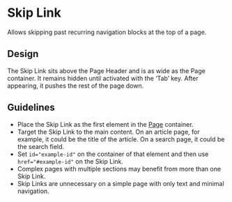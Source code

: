 <!-- @license CC0-1.0 -->

# Skip Link

Allows skipping past recurring navigation blocks at the top of a page.

## Design

The Skip Link sits above the Page Header and is as wide as the Page container.
It remains hidden until activated with the ‘Tab’ key.
After appearing, it pushes the rest of the page down.

## Guidelines

- Place the Skip Link as the first element in the [Page](/docs/components-containers-page--docs) container.
- Target the Skip Link to the main content.
  On an article page, for example, it could be the title of the article.
  On a search page, it could be the search field.
- Set `id="example-id"` on the container of that element and then use `href="#example-id"` on the Skip Link.
- Complex pages with multiple sections may benefit from more than one Skip Link.
- Skip Links are unnecessary on a simple page with only text and minimal navigation.
